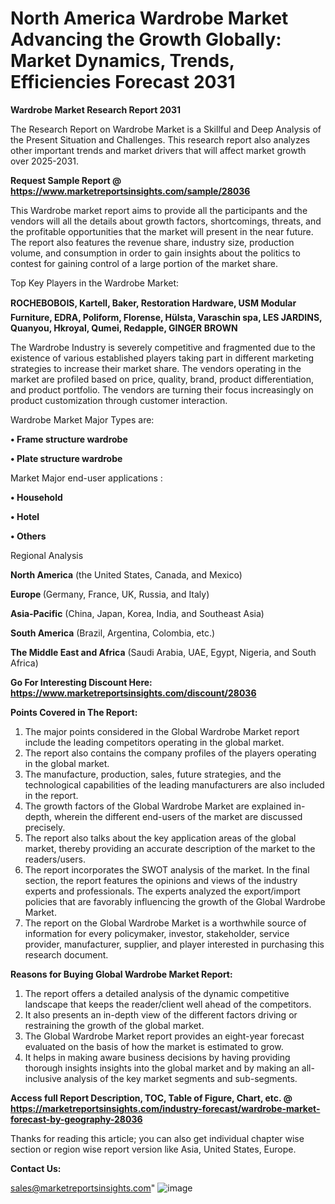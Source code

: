 # North America Wardrobe Market Advancing the Growth Globally: Market Dynamics, Trends, Efficiencies Forecast 2031

<strong>Wardrobe Market Research Report 2031</strong>

The Research Report on Wardrobe Market is a Skillful and Deep Analysis of the Present Situation and Challenges. This research report also analyzes other important trends and market drivers that will affect market growth over 2025-2031.

<strong>Request Sample Report @ <a href=https://www.marketreportsinsights.com/sample/28036>https://www.marketreportsinsights.com/sample/28036</a></strong>

This Wardrobe market report aims to provide all the participants and the vendors will all the details about growth factors, shortcomings, threats, and the profitable opportunities that the market will present in the near future. The report also features the revenue share, industry size, production volume, and consumption in order to gain insights about the politics to contest for gaining control of a large portion of the market share.

Top Key Players in the Wardrobe Market:

<strong>ROCHEBOBOIS, Kartell, Baker, Restoration Hardware, USM Modular Furniture, EDRA, Poliform, Florense, Hülsta, Varaschin spa, LES JARDINS, Quanyou, Hkroyal, Qumei, Redapple, GINGER BROWN</strong>

The Wardrobe Industry is severely competitive and fragmented due to the existence of various established players taking part in different marketing strategies to increase their market share. The vendors operating in the market are profiled based on price, quality, brand, product differentiation, and product portfolio. The vendors are turning their focus increasingly on product customization through customer interaction.

Wardrobe Market Major Types are:

<strong>• Frame structure wardrobe

• Plate structure wardrobe</strong>

Market Major end-user applications :

<strong>• Household

• Hotel

• Others</strong>

Regional Analysis

</u><strong><b>North America</b></strong> (the United States, Canada, and Mexico)

<strong><b>Europe </b></strong>(Germany, France, UK, Russia, and Italy)

<strong><b>Asia-Pacific</b></strong> (China, Japan, Korea, India, and Southeast Asia)

<strong><b>South America</b></strong> (Brazil, Argentina, Colombia, etc.)

<strong><b>The Middle East and Africa</b></strong> (Saudi Arabia, UAE, Egypt, Nigeria, and South Africa)

<strong>Go For Interesting Discount Here: <a href=https://www.marketreportsinsights.com/discount/28036>https://www.marketreportsinsights.com/discount/28036</a></strong>

<strong>Points Covered in The Report:</strong>
<ol>
  <li>The major points considered in the Global Wardrobe Market report include the leading competitors operating in the global market.</li>
  <li>The report also contains the company profiles of the players operating in the global market.</li>
  <li>The manufacture, production, sales, future strategies, and the technological capabilities of the leading manufacturers are also included in the report.</li>
  <li>The growth factors of the Global Wardrobe Market are explained in-depth, wherein the different end-users of the market are discussed precisely.</li>
  <li>The report also talks about the key application areas of the global market, thereby providing an accurate description of the market to the readers/users.</li>
  <li>The report incorporates the SWOT analysis of the market. In the final section, the report features the opinions and views of the industry experts and professionals. The experts analyzed the export/import policies that are favorably influencing the growth of the Global Wardrobe Market.</li>
  <li>The report on the Global Wardrobe Market is a worthwhile source of information for every policymaker, investor, stakeholder, service provider, manufacturer, supplier, and player interested in purchasing this research document.</li>
</ol>
<strong>Reasons for Buying Global Wardrobe Market Report:</strong>

<ol>
  <li>The report offers a detailed analysis of the dynamic competitive landscape that keeps the reader/client well ahead of the competitors.</li>
  <li>It also presents an in-depth view of the different factors driving or restraining the growth of the global market.</li>
  <li>The Global Wardrobe Market report provides an eight-year forecast evaluated on the basis of how the market is estimated to grow.</li>
  <li>It helps in making aware business decisions by having providing thorough insights insights into the global market and by making an all-inclusive analysis of the key market segments and sub-segments.</li>
</ol>
<strong>Access full Report Description, TOC, Table of Figure, Chart, etc. @ <a href=https://marketreportsinsights.com/industry-forecast/wardrobe-market-forecast-by-geography-28036>https://marketreportsinsights.com/industry-forecast/wardrobe-market-forecast-by-geography-28036</a></strong>


Thanks for reading this article; you can also get individual chapter wise section or region wise report version like Asia, United States, Europe.

<strong>Contact Us:</strong>

sales@marketreportsinsights.com"
![image](https://github.com/user-attachments/assets/23009b67-a449-4da9-920a-4a9a4d4088cc)
